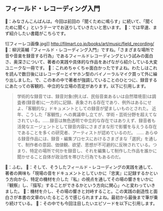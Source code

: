## フィールド・レコーディング入門

👼：みなさんこんばんは。今回は前回の「聞くために鳴らす」に続いて、「聞くために聞く」というテーマでお送りしていきたいと思います。
🐣：では早速、まず紹介したい書籍がこちらです。

![[フィーレコ画像.jpg]]
http://filmart.co.jp/books/art/music/field_recording/
👼：柳沢英輔『フィールド・レコーディング入門』ですね。「さまざまな場所で音や音楽を録音する行為」であるフィールドレコーディングという試みの面白さ、奥深さについて、著者の実践や具体的な作品をあげながら紹介している大変ユニークな一冊です。
🐣：これめちゃくちゃ面白かったですよね。わたしはこれを読んで数日後にはレコーダーとイヤホン型のバイノーラルマイク買って外に繰り出しました。で、この本の中で著者が強調していることのひとつに、録音するにあたっての客観的、中立的な立場の否定があります。以下に引用します。

>学術的な録音では、録音対象(例えば、民俗音楽あるいは自然環境音)は調査者(録音者)に一方的に記録、表象される存在であり、例外はあるにせよ、「客観的な」ドキュメントとしての録音が望ましいものとされた。
>近年、こうした「客観性」への異議申し立てが、学術・芸術分野を超えてなされている。……録音は無色透明で中立的な存在ではありえず、録音者も活発なエージェントとして録音内容にさまざまな形で影響を与えうる存在であることを多くの研究者、アーティストが認めているのだ。
>……
>あらゆる録音作品には、録音・編集プロセスにおけるさまざまな「選択」を通して、制作者の意図、価値観、欲望、思想が不可避的に反映されている。つまり、特定の場所で何かを録音し、それを編集して制作した作品を誰かに聞かせること自体が政治性を帯びた行為でもあるのだ。

👼：ふむ。
🐣：そして、そうしたフィールド・レコーディングの実践を通して、著者の興味も「現場の音をドキュメントとしていかに『忠実』に記録するかという方向から、特定の機材を介した『私』の視点を通してその場の響きをいかに『観察』し、『描写』することができるかという方向に関心」へと変わっていきました。
👼：機材を介し、その場の響きと対峙すること。この実践の創造性と面白さが本書の文章のいたるところで感じられますよね。最初から最後まで筆が乗り続けている。
🐣：その中でも今回注目したいエピソードを以下に引用します。